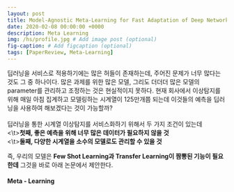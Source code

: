```yaml
---
layout: post
title: Model-Agnostic Meta-Learning for Fast Adaptation of Deep Networks (ICML 2017)
date: 2020-02-08 00:00:00 +0000
description: Meta Learning
img: /hs/profile.jpg # Add image post (optional)
fig-caption: # Add figcaption (optional)
tags: [PaperReview, Meta-Learning]
---
```


딥러닝을 서비스로 적용하기에는 많은 허들이 존재하는데, 주어진 문제가 너무 많다는 것도 그 중 하나이다. 많은 과제를 위한 많은 모델, 그리도 더더더 많은 모델의 parameter를 관리하고 조정하는 것은 현실적이지 못하다. 현재 회사에서 이상탐지를 위해 매일 아침 집계하고 모델링하는 시계열이 125만개쯤 되는데 이것들의 예측을 딥러닝을 사용하여 해보겠다는 것이 가능할까?  
<br>
딥러닝을 통한 시계열 이상탐지를 서비스화하기 위해서 두 가지 조건이 있는데    
<t><\t><b>첫째, 좋은 예측을 위해 너무 많은 데이터가 필요하지 않을 것</b>  
<t><\t><b>둘째, 다양한 시계열을 소수의 모델로도 관리할 수 있을 것</b>  
  
즉, 우리의 모델은 <b>Few Shot Learning과 Transfer Learning이 짬뽕된 기능이 필요한데</b> 그것을 바로 아래 논문에서 제안한다.  
  
#### Meta - Learning

 
